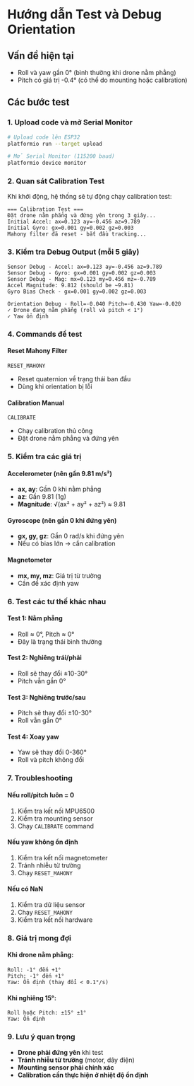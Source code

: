 # Hướng dẫn Test và Debug Orientation

## Vấn đề hiện tại
- Roll và yaw gần 0° (bình thường khi drone nằm phẳng)
- Pitch có giá trị -0.4° (có thể do mounting hoặc calibration)

## Các bước test

### 1. Upload code và mở Serial Monitor
```bash
# Upload code lên ESP32
platformio run --target upload

# Mở Serial Monitor (115200 baud)
platformio device monitor
```

### 2. Quan sát Calibration Test
Khi khởi động, hệ thống sẽ tự động chạy calibration test:
```
=== Calibration Test ===
Đặt drone nằm phẳng và đứng yên trong 3 giây...
Initial Accel: ax=0.123 ay=-0.456 az=9.789
Initial Gyro: gx=0.001 gy=0.002 gz=0.003
Mahony filter đã reset - bắt đầu tracking...
```

### 3. Kiểm tra Debug Output (mỗi 5 giây)
```
Sensor Debug - Accel: ax=0.123 ay=-0.456 az=9.789
Sensor Debug - Gyro: gx=0.001 gy=0.002 gz=0.003
Sensor Debug - Mag: mx=0.123 my=0.456 mz=-0.789
Accel Magnitude: 9.812 (should be ~9.81)
Gyro Bias Check - gx=0.001 gy=0.002 gz=0.003

Orientation Debug - Roll=-0.040 Pitch=-0.430 Yaw=-0.020
✓ Drone đang nằm phẳng (roll và pitch < 1°)
✓ Yaw ổn định
```

### 4. Commands để test

#### Reset Mahony Filter
```
RESET_MAHONY
```
- Reset quaternion về trạng thái ban đầu
- Dùng khi orientation bị lỗi

#### Calibration Manual
```
CALIBRATE
```
- Chạy calibration thủ công
- Đặt drone nằm phẳng và đứng yên

### 5. Kiểm tra các giá trị

#### Accelerometer (nên gần 9.81 m/s²)
- **ax, ay**: Gần 0 khi nằm phẳng
- **az**: Gần 9.81 (1g)
- **Magnitude**: √(ax² + ay² + az²) ≈ 9.81

#### Gyroscope (nên gần 0 khi đứng yên)
- **gx, gy, gz**: Gần 0 rad/s khi đứng yên
- Nếu có bias lớn → cần calibration

#### Magnetometer
- **mx, my, mz**: Giá trị từ trường
- Cần để xác định yaw

### 6. Test các tư thế khác nhau

#### Test 1: Nằm phẳng
- Roll ≈ 0°, Pitch ≈ 0°
- Đây là trạng thái bình thường

#### Test 2: Nghiêng trái/phải
- Roll sẽ thay đổi ±10-30°
- Pitch vẫn gần 0°

#### Test 3: Nghiêng trước/sau
- Pitch sẽ thay đổi ±10-30°
- Roll vẫn gần 0°

#### Test 4: Xoay yaw
- Yaw sẽ thay đổi 0-360°
- Roll và pitch không đổi

### 7. Troubleshooting

#### Nếu roll/pitch luôn = 0
1. Kiểm tra kết nối MPU6500
2. Kiểm tra mounting sensor
3. Chạy `CALIBRATE` command

#### Nếu yaw không ổn định
1. Kiểm tra kết nối magnetometer
2. Tránh nhiễu từ trường
3. Chạy `RESET_MAHONY`

#### Nếu có NaN
1. Kiểm tra dữ liệu sensor
2. Chạy `RESET_MAHONY`
3. Kiểm tra kết nối hardware

### 8. Giá trị mong đợi

#### Khi drone nằm phẳng:
```
Roll: -1° đến +1°
Pitch: -1° đến +1°
Yaw: Ổn định (thay đổi < 0.1°/s)
```

#### Khi nghiêng 15°:
```
Roll hoặc Pitch: ±15° ±1°
Yaw: Ổn định
```

### 9. Lưu ý quan trọng
- **Drone phải đứng yên** khi test
- **Tránh nhiễu từ trường** (motor, dây điện)
- **Mounting sensor phải chính xác**
- **Calibration cần thực hiện ở nhiệt độ ổn định** 